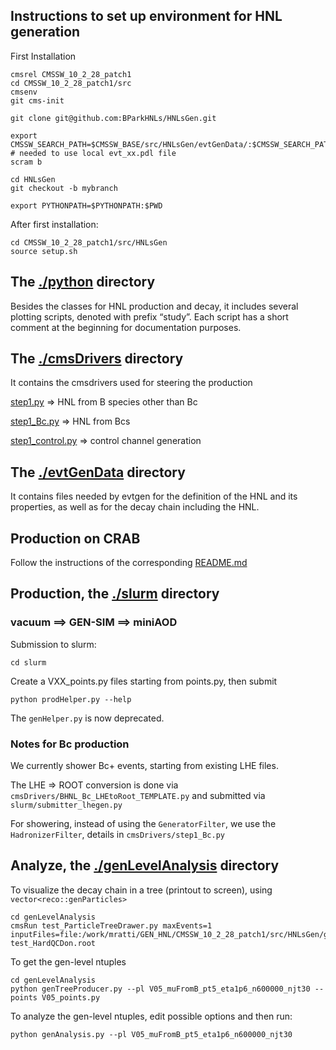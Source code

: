 ## Instructions to set up environment for HNL generation

First Installation
```
cmsrel CMSSW_10_2_28_patch1
cd CMSSW_10_2_28_patch1/src
cmsenv
git cms-init

git clone git@github.com:BParkHNLs/HNLsGen.git

export CMSSW_SEARCH_PATH=$CMSSW_BASE/src/HNLsGen/evtGenData/:$CMSSW_SEARCH_PATH  # needed to use local evt_xx.pdl file
scram b

cd HNLsGen
git checkout -b mybranch

export PYTHONPATH=$PYTHONPATH:$PWD 

```

After first installation:
```
cd CMSSW_10_2_28_patch1/src/HNLsGen
source setup.sh
```

## The [./python](./python) directory
Besides the classes for HNL production and decay, it includes several plotting scripts, denoted with prefix “study”. Each script has a short comment at the beginning for documentation purposes.

## The [./cmsDrivers](./cmsDrivers) directory
It contains the cmsdrivers used for steering the production

[step1.py](./cmsDrivers/step1.py)                          => HNL from B species other than Bc

[step1_Bc.py](./cmsDrivers/step1_Bc.py)                       => HNL from Bcs 

[step1_control.py](./cmsDrivers/step1_control.py)                  => control channel generation                

## The [./evtGenData](./evtGenData) directory
It contains files needed by evtgen for the definition of the HNL and its properties, as well as for the decay chain including the HNL.

## Production on CRAB
Follow the instructions of the corresponding [README.md](./crab/README.md)

## Production, the [./slurm](./slurm) directory
### vacuum ==> GEN-SIM ==> miniAOD
Submission to slurm:
```
cd slurm
```
Create a VXX_points.py files starting from points.py, then submit
```
python prodHelper.py --help
```
The ```genHelper.py``` is now deprecated.

### Notes for Bc production
We currently shower Bc+ events, starting from existing LHE files.

The LHE => ROOT conversion is done via ```cmsDrivers/BHNL_Bc_LHEtoRoot_TEMPLATE.py``` and submitted via ```slurm/submitter_lhegen.py```

For showering, instead of using the ```GeneratorFilter```, we use the ```HadronizerFilter```, details in ```cmsDrivers/step1_Bc.py```

## Analyze, the [./genLevelAnalysis](./genLevelAnalysis) directory
To visualize the decay chain in a tree (printout to screen), using ```vector<reco::genParticles>```
```
cd genLevelAnalysis
cmsRun test_ParticleTreeDrawer.py maxEvents=1 inputFiles=file:/work/mratti/GEN_HNL/CMSSW_10_2_28_patch1/src/HNLsGen/genSimFiles/BPH-test_HardQCDon.root
```

To get the gen-level ntuples
```
cd genLevelAnalysis
python genTreeProducer.py --pl V05_muFromB_pt5_eta1p6_n600000_njt30 --points V05_points.py
```

To analyze the gen-level ntuples, edit possible options and then run:
```
python genAnalysis.py --pl V05_muFromB_pt5_eta1p6_n600000_njt30
```

